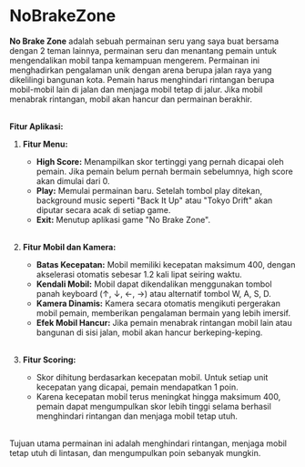 # NoBrakeZone
<p><b>No Brake Zone</b> adalah sebuah permainan seru yang saya buat bersama dengan 2 teman lainnya, permainan seru dan menantang pemain untuk mengendalikan mobil tanpa kemampuan mengerem. Permainan ini menghadirkan pengalaman unik dengan arena berupa jalan raya yang dikelilingi bangunan kota. Pemain harus menghindari rintangan berupa mobil-mobil lain di jalan dan menjaga mobil tetap di jalur. Jika mobil menabrak rintangan, mobil akan hancur dan permainan berakhir.<br><br>

<b>Fitur Aplikasi:</b><br>
1. <b>Fitur Menu:</b><br>
   - <b>High Score:</b> Menampilkan skor tertinggi yang pernah dicapai oleh pemain. Jika pemain belum pernah bermain sebelumnya, high score akan dimulai dari 0.<br>
   - <b>Play:</b> Memulai permainan baru. Setelah tombol play ditekan, background music seperti "Back It Up" atau "Tokyo Drift" akan diputar secara acak di setiap game.<br>
   - <b>Exit:</b> Menutup aplikasi game "No Brake Zone".<br><br>

2. <b>Fitur Mobil dan Kamera:</b><br>
   - <b>Batas Kecepatan:</b> Mobil memiliki kecepatan maksimum 400, dengan akselerasi otomatis sebesar 1.2 kali lipat seiring waktu.<br>
   - <b>Kendali Mobil:</b> Mobil dapat dikendalikan menggunakan tombol panah keyboard (↑, ↓, ←, →) atau alternatif tombol W, A, S, D.<br>
   - <b>Kamera Dinamis:</b> Kamera secara otomatis mengikuti pergerakan mobil pemain, memberikan pengalaman bermain yang lebih imersif.<br>
   - <b>Efek Mobil Hancur:</b> Jika pemain menabrak rintangan mobil lain atau bangunan di sisi jalan, mobil akan hancur berkeping-keping.<br><br>

3. <b>Fitur Scoring:</b><br>
   - Skor dihitung berdasarkan kecepatan mobil. Untuk setiap unit kecepatan yang dicapai, pemain mendapatkan 1 poin.<br>
   - Karena kecepatan mobil terus meningkat hingga maksimum 400, pemain dapat mengumpulkan skor lebih tinggi selama berhasil menghindari rintangan dan menjaga mobil tetap utuh.<br><br>

Tujuan utama permainan ini adalah menghindari rintangan, menjaga mobil tetap utuh di lintasan, dan mengumpulkan poin sebanyak mungkin.</p>
